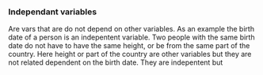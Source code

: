### Independant variables
Are vars that are do not depend on other variables. As an example the birth
date of a person is an indepentent variable. Two people with the same birth date
do not have to have the same height, or be from the same part of the country.
Here height or part of the country are other variables but they are not related
dependent on the birth date.
They are indepentent but 
